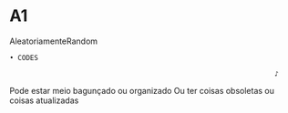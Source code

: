 # A1
AleatoriamenteRandom

    • CODES

                                                                     ♪

   Pode estar meio bagunçado ou organizado
   Ou ter coisas obsoletas ou coisas atualizadas 



